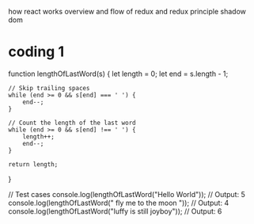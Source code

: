 how react works 
overview and flow of redux and redux principle
shadow dom 

# coding 1 


 function lengthOfLastWord(s) {
    let length = 0;
    let end = s.length - 1;

    // Skip trailing spaces
    while (end >= 0 && s[end] === ' ') {
        end--;
    }

    // Count the length of the last word
    while (end >= 0 && s[end] !== ' ') {
        length++;
        end--;
    }

    return length;
}

// Test cases
console.log(lengthOfLastWord("Hello World"));  // Output: 5
console.log(lengthOfLastWord("   fly me   to   the moon  "));  // Output: 4
console.log(lengthOfLastWord("luffy is still joyboy"));  // Output: 6
